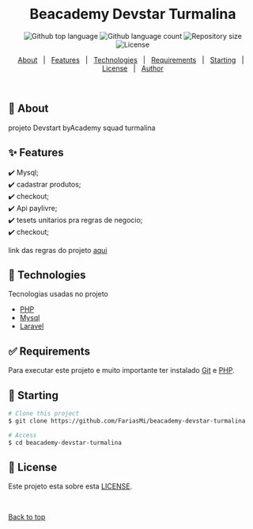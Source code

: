 <div align="center" id="top"> 
  <!-- <img src="./.github/app.gif" alt="Beacademy Devstar Turmalina" /> -->

  &#xa0;

  <!-- <a href="https://beacademydevstarturmalina.netlify.app">Demo</a> -->
</div>

<h1 align="center">Beacademy Devstar Turmalina</h1>

<p align="center">
  <img alt="Github top language" src="https://img.shields.io/github/languages/top/FariasMi/beacademy-devstar-turmalina?color=56BEB8">

  <img alt="Github language count" src="https://img.shields.io/github/languages/count/FariasMi/beacademy-devstar-turmalina?color=56BEB8">

  <img alt="Repository size" src="https://img.shields.io/github/repo-size/FariasMi/beacademy-devstar-turmalina?color=56BEB8">

  <img alt="License" src="https://img.shields.io/github/license/FariasMi/beacademy-devstar-turmalina?color=56BEB8">

  <!-- <img alt="Github issues" src="https://img.shields.io/github/issues/FariasMi/beacademy-devstar-turmalina?color=56BEB8" /> -->

  <!-- <img alt="Github forks" src="https://img.shields.io/github/forks/FariasMi/beacademy-devstar-turmalina?color=56BEB8" /> -->

  <!-- <img alt="Github stars" src="https://img.shields.io/github/stars/FariasMi/beacademy-devstar-turmalina?color=56BEB8" /> -->
</p>

<!-- Status -->

<!-- <h4 align="center"> 
	🚧  Beacademy Devstar Turmalina 🚀 Under construction...  🚧
</h4> 

<hr> -->

<p align="center">
  <a href="#dart-about">About</a> &#xa0; | &#xa0; 
  <a href="#sparkles-features">Features</a> &#xa0; | &#xa0;
  <a href="#rocket-technologies">Technologies</a> &#xa0; | &#xa0;
  <a href="#white_check_mark-requirements">Requirements</a> &#xa0; | &#xa0;
  <a href="#checkered_flag-starting">Starting</a> &#xa0; | &#xa0;
  <a href="#memo-license">License</a> &#xa0; | &#xa0;
  <a href="https://github.com/FariasMi" target="_blank">Author</a>
</p>

<br>

## :dart: About ##

projeto Devstart byAcademy  squad turmalina

## :sparkles: Features ##

:heavy_check_mark: Mysql;\
:heavy_check_mark: cadastrar produtos;\
:heavy_check_mark: checkout;\
:heavy_check_mark: Api paylivre;\
:heavy_check_mark: tesets unitarios pra regras de negocio;\
:heavy_check_mark: checkout;

link das regras do projeto [aqui](https://www.notion.so/Projeto-Empresarial-1f862eb50aac4249aa8b3fb0f641557f)

## :rocket: Technologies ##

Tecnologias usadas no projeto

- [PHP](https://www.php.net/)
- [Mysql](https://www.mysql.com/)
- [Laravel](https://laravel.com/)

## :white_check_mark: Requirements ##

Para executar este projeto e muito importante ter instalado [Git](https://git-scm.com) e [PHP](https://www.php.net/).

## :checkered_flag: Starting ##

```bash
# Clone this project
$ git clone https://github.com/FariasMi/beacademy-devstar-turmalina

# Access
$ cd beacademy-devstar-turmalina

```

## :memo: License ##

Este projeto esta sobre esta [LICENSE](LICENSE.md).


&#xa0;

<a href="#top">Back to top</a>
